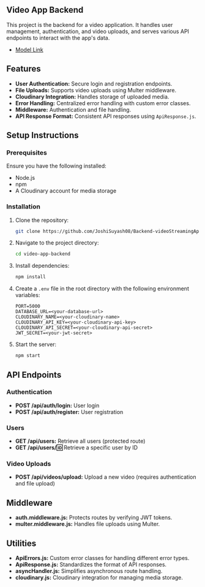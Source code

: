 


## Video App Backend

This project is the backend for a video application. It handles user management, authentication, and video uploads, and serves various API endpoints to interact with the app's data.

- [Model Link](https://app.eraser.io/workspace/0byMpXUhHC0kERWniDcj?origin=share)

## Features

- **User Authentication:** Secure login and registration endpoints.
- **File Uploads:** Supports video uploads using Multer middleware.
- **Cloudinary Integration:** Handles storage of uploaded media.
- **Error Handling:** Centralized error handling with custom error classes.
- **Middleware:** Authentication and file handling.
- **API Response Format:** Consistent API responses using `ApiResponse.js`.


## Setup Instructions

### Prerequisites

Ensure you have the following installed:

- Node.js 
- npm
- A Cloudinary account for media storage

### Installation

1. Clone the repository:
   ```sh
   git clone https://github.com/JoshiSuyash08/Backend-videoStreamingApp.git
   ```

2. Navigate to the project directory:
   ```sh
   cd video-app-backend
   ```

3. Install dependencies:
   ```sh
   npm install
   ```

4. Create a `.env` file in the root directory with the following environment variables:
   ```env
   PORT=5000
   DATABASE_URL=<your-database-url>
   CLOUDINARY_NAME=<your-cloudinary-name>
   CLOUDINARY_API_KEY=<your-cloudinary-api-key>
   CLOUDINARY_API_SECRET=<your-cloudinary-api-secret>
   JWT_SECRET=<your-jwt-secret>
   ```

5. Start the server:
   ```sh
   npm start
   ```



## API Endpoints

### Authentication
- **POST /api/auth/login:** User login
- **POST /api/auth/register:** User registration

### Users
- **GET /api/users:** Retrieve all users (protected route)
- **GET /api/users/:id:** Retrieve a specific user by ID

### Video Uploads
- **POST /api/videos/upload:** Upload a new video (requires authentication and file upload)

## Middleware

- **auth.middleware.js:** Protects routes by verifying JWT tokens.
- **multer.middleware.js:** Handles file uploads using Multer.


## Utilities

- **ApiErrors.js:** Custom error classes for handling different error types.
- **ApiResponse.js:** Standardizes the format of API responses.
- **asyncHandler.js:** Simplifies asynchronous route handling.
- **cloudinary.js:** Cloudinary integration for managing media storage.



